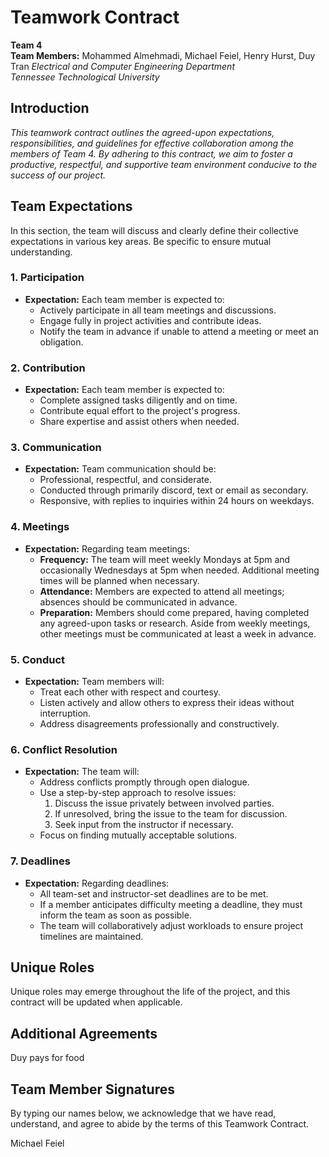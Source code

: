 # **Teamwork Contract**

**Team 4**  
**Team Members:** Mohammed Almehmadi, Michael Feiel, Henry Hurst, Duy Tran
*Electrical and Computer Engineering Department*  
*Tennessee Technological University*

## **Introduction**

*This teamwork contract outlines the agreed-upon expectations, responsibilities, and guidelines for effective collaboration among the members of Team 4. By adhering to this contract, we aim to foster a productive, respectful, and supportive team environment conducive to the success of our project.*


## **Team Expectations**

In this section, the team will discuss and clearly define their collective expectations in various key areas. Be specific to ensure mutual understanding.

### **1. Participation**

- **Expectation:** Each team member is expected to:
  - Actively participate in all team meetings and discussions.
  - Engage fully in project activities and contribute ideas.
  - Notify the team in advance if unable to attend a meeting or meet an obligation.

### **2. Contribution**

- **Expectation:** Each team member is expected to:
  - Complete assigned tasks diligently and on time.
  - Contribute equal effort to the project's progress.
  - Share expertise and assist others when needed.

### **3. Communication**

- **Expectation:** Team communication should be:
  - Professional, respectful, and considerate.
  - Conducted through primarily discord, text or email as secondary.
  - Responsive, with replies to inquiries within 24 hours on weekdays.

### **4. Meetings**

- **Expectation:** Regarding team meetings:
  - **Frequency:** The team will meet weekly Mondays at 5pm and occasionally Wednesdays at 5pm when needed. Additional meeting times will be planned when necessary.
  - **Attendance:** Members are expected to attend all meetings; absences should be communicated in advance.
  - **Preparation:** Members should come prepared, having completed any agreed-upon tasks or research. Aside from weekly meetings, other meetings must be communicated at least a week in advance.

### **5. Conduct**

- **Expectation:** Team members will:
  - Treat each other with respect and courtesy.
  - Listen actively and allow others to express their ideas without interruption.
  - Address disagreements professionally and constructively.

### **6. Conflict Resolution**

- **Expectation:** The team will:
  - Address conflicts promptly through open dialogue.
  - Use a step-by-step approach to resolve issues:
    1. Discuss the issue privately between involved parties.
    2. If unresolved, bring the issue to the team for discussion.
    3. Seek input from the instructor if necessary.
  - Focus on finding mutually acceptable solutions.

### **7. Deadlines**

- **Expectation:** Regarding deadlines:
  - All team-set and instructor-set deadlines are to be met.
  - If a member anticipates difficulty meeting a deadline, they must inform the team as soon as possible.
  - The team will collaboratively adjust workloads to ensure project timelines are maintained.


## **Unique Roles**

Unique roles may emerge throughout the life of the project, and this contract will be updated when applicable.


## **Additional Agreements**

Duy pays for food


## **Team Member Signatures**

By typing our names below, we acknowledge that we have read, understand, and agree to abide by the terms of this Teamwork Contract.

Michael Feiel
